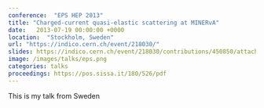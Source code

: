 ```yaml
---
conference:  "EPS HEP 2013"
title: "Charged-current quasi-elastic scattering at MINERvA"
date:   2013-07-19 00:00:00 +0000
location:  "Stockholm, Sweden"
url: "https://indico.cern.ch/event/218030/"
slides: https://indico.cern.ch/event/218030/contributions/450850/attachments/351179/489434/EPS_2013_CPatrick_Minerva.pdf
image: /images/talks/eps.png
categories: talks
proceedings: https://pos.sissa.it/180/526/pdf
---
```

This is my talk from Sweden

